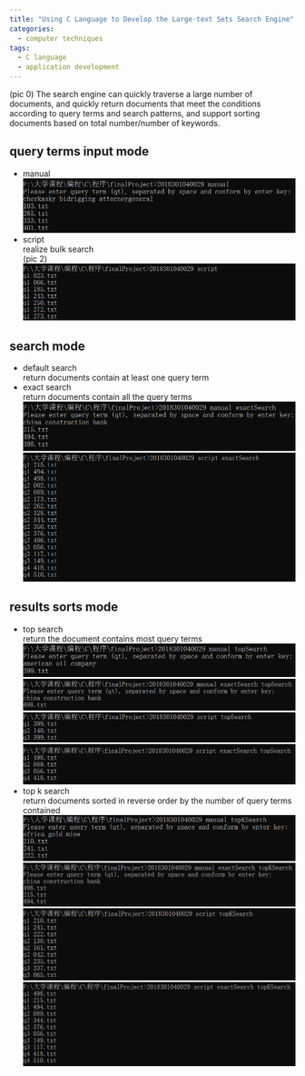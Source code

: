 ```yaml
---
title: "Using C Language to Develop the Large-text Sets Search Engine"
categories:
  - computer techniques
tags:
  - C language
  - application development
---
```

(pic 0)
The search engine can quickly traverse a large number of documents, and quickly return documents that meet the conditions according to query terms and search patterns, and support sorting documents based on total number/number of keywords.

## query terms input mode
+ manual  
  ![avatar](../assets/images/c_search_engine/1.png)
+ script  
  realize bulk search  
  (pic 2)  
  ![avatar](../assets/images/c_search_engine/3.png)
  
## search mode
+ default search  
  return documents contain at least one query term
+ exact search  
  return documents contain all the query terms  
  ![avatar](../assets/images/c_search_engine/4.png)  
  ![avatar](../assets/images/c_search_engine/5.png)
  
## results sorts mode
+ top search  
  return the document contains most query terms  
  ![avatar](../assets/images/c_search_engine/6.png)  
  ![avatar](../assets/images/c_search_engine/7.png)  
  ![avatar](../assets/images/c_search_engine/8.png)  
  ![avatar](../assets/images/c_search_engine/9.png)  
+ top k search  
  return documents sorted in reverse order by the number of query terms contained  
  ![avatar](../assets/images/c_search_engine/10.png)  
  ![avatar](../assets/images/c_search_engine/11.png)  
  ![avatar](../assets/images/c_search_engine/12.png)  
  ![avatar](../assets/images/c_search_engine/13.png)  